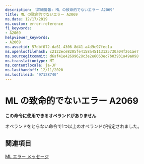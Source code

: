 ```yaml
---
description: '詳細情報: ML の致命的でないエラー A2069'
title: ML の致命的でないエラー A2069
ms.date: 12/17/2019
ms.custom: error-reference
f1_keywords:
- A2069
helpviewer_keywords:
- A2069
ms.assetid: 57dbf072-da61-4306-8d41-a4d9c97fec1a
ms.openlocfilehash: c2122ece8205fe4158a45113125730a04f261ae7
ms.sourcegitcommit: d6af41e42699628c3e2e6063ec7b03931a49a098
ms.translationtype: MT
ms.contentlocale: ja-JP
ms.lasthandoff: 12/11/2020
ms.locfileid: "97128740"
---
```

# <a name="ml-nonfatal-error-a2069"></a>ML の致命的でないエラー A2069

**この命令に使用できるオペランドがありません**

オペランドをとらない命令で1つ以上のオペランドが指定されました。

## <a name="see-also"></a>関連項目

[ML エラー メッセージ](ml-error-messages.md)
